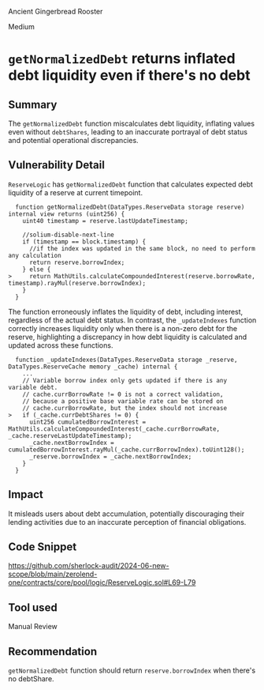 Ancient Gingerbread Rooster

Medium

# `getNormalizedDebt` returns inflated debt liquidity even if there's no debt

## Summary
The `getNormalizedDebt` function miscalculates debt liquidity, inflating values even without `debtShares`, leading to an inaccurate portrayal of debt status and potential operational discrepancies.

## Vulnerability Detail
`ReserveLogic` has `getNormalizedDebt` function that calculates expected debt liquidity of a reserve at current timepoint.

```solidity
  function getNormalizedDebt(DataTypes.ReserveData storage reserve) internal view returns (uint256) {
    uint40 timestamp = reserve.lastUpdateTimestamp;

    //solium-disable-next-line
    if (timestamp == block.timestamp) {
      //if the index was updated in the same block, no need to perform any calculation
      return reserve.borrowIndex;
    } else {
>     return MathUtils.calculateCompoundedInterest(reserve.borrowRate, timestamp).rayMul(reserve.borrowIndex);
    }
  }
```
The function erroneously inflates the liquidity of debt, including interest, regardless of the actual debt status. In contrast, the `_updateIndexes` function correctly increases liquidity only when there is a non-zero debt for the reserve, highlighting a discrepancy in how debt liquidity is calculated and updated across these functions.

```solidity
  function _updateIndexes(DataTypes.ReserveData storage _reserve, DataTypes.ReserveCache memory _cache) internal {
    ...
    // Variable borrow index only gets updated if there is any variable debt.
    // cache.currBorrowRate != 0 is not a correct validation,
    // because a positive base variable rate can be stored on
    // cache.currBorrowRate, but the index should not increase
>   if (_cache.currDebtShares != 0) {
      uint256 cumulatedBorrowInterest = MathUtils.calculateCompoundedInterest(_cache.currBorrowRate, _cache.reserveLastUpdateTimestamp);
      _cache.nextBorrowIndex = cumulatedBorrowInterest.rayMul(_cache.currBorrowIndex).toUint128();
      _reserve.borrowIndex = _cache.nextBorrowIndex;
    }
  }
```

## Impact
It misleads users about debt accumulation, potentially discouraging their lending activities due to an inaccurate perception of financial obligations.

## Code Snippet
https://github.com/sherlock-audit/2024-06-new-scope/blob/main/zerolend-one/contracts/core/pool/logic/ReserveLogic.sol#L69-L79

## Tool used
Manual Review

## Recommendation
`getNormalizedDebt` function should return `reserve.borrowIndex` when there's no debtShare.